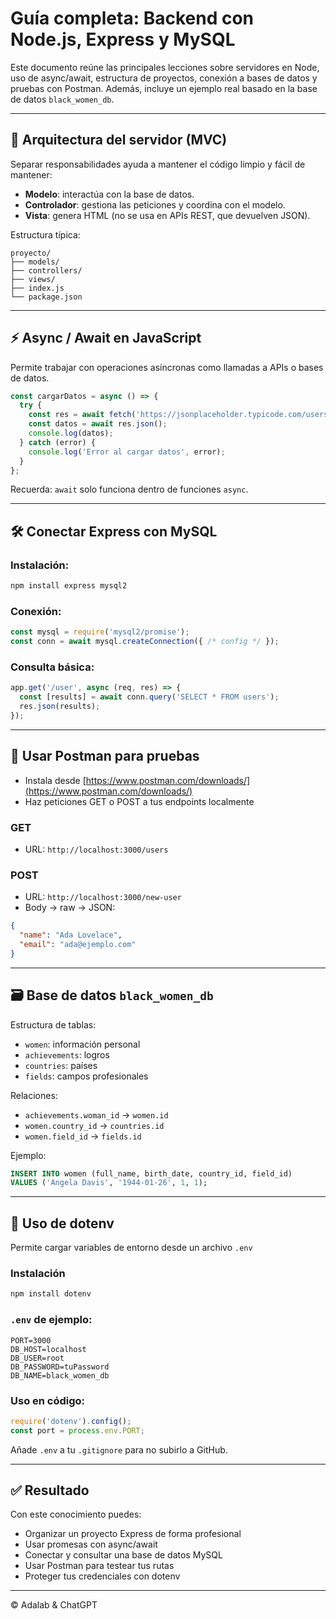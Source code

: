 # Guía completa: Backend con Node.js, Express y MySQL

Este documento reúne las principales lecciones sobre servidores en Node, uso de async/await, estructura de proyectos, conexión a bases de datos y pruebas con Postman. Además, incluye un ejemplo real basado en la base de datos `black_women_db`.

---

## 🧱 Arquitectura del servidor (MVC)

Separar responsabilidades ayuda a mantener el código limpio y fácil de mantener:

- **Modelo**: interactúa con la base de datos.
- **Controlador**: gestiona las peticiones y coordina con el modelo.
- **Vista**: genera HTML (no se usa en APIs REST, que devuelven JSON).

Estructura típica:
```
proyecto/
├── models/
├── controllers/
├── views/
├── index.js
└── package.json
```

---

## ⚡ Async / Await en JavaScript

Permite trabajar con operaciones asíncronas como llamadas a APIs o bases de datos.

```js
const cargarDatos = async () => {
  try {
    const res = await fetch('https://jsonplaceholder.typicode.com/users/1');
    const datos = await res.json();
    console.log(datos);
  } catch (error) {
    console.log('Error al cargar datos', error);
  }
};
```

Recuerda: `await` solo funciona dentro de funciones `async`.

---

## 🛠️ Conectar Express con MySQL

### Instalación:
```bash
npm install express mysql2
```

### Conexión:
```js
const mysql = require('mysql2/promise');
const conn = await mysql.createConnection({ /* config */ });
```

### Consulta básica:
```js
app.get('/user', async (req, res) => {
  const [results] = await conn.query('SELECT * FROM users');
  res.json(results);
});
```

---

## 🧪 Usar Postman para pruebas

- Instala desde [https://www.postman.com/downloads/](https://www.postman.com/downloads/)
- Haz peticiones GET o POST a tus endpoints localmente

### GET
- URL: `http://localhost:3000/users`

### POST
- URL: `http://localhost:3000/new-user`
- Body → raw → JSON:
```json
{
  "name": "Ada Lovelace",
  "email": "ada@ejemplo.com"
}
```

---

## 🗃️ Base de datos `black_women_db`

Estructura de tablas:
- `women`: información personal
- `achievements`: logros
- `countries`: países
- `fields`: campos profesionales

Relaciones:
- `achievements.woman_id` → `women.id`
- `women.country_id` → `countries.id`
- `women.field_id` → `fields.id`

Ejemplo:
```sql
INSERT INTO women (full_name, birth_date, country_id, field_id)
VALUES ('Angela Davis', '1944-01-26', 1, 1);
```

---

## 🌱 Uso de dotenv

Permite cargar variables de entorno desde un archivo `.env`

### Instalación
```bash
npm install dotenv
```

### `.env` de ejemplo:
```env
PORT=3000
DB_HOST=localhost
DB_USER=root
DB_PASSWORD=tuPassword
DB_NAME=black_women_db
```

### Uso en código:
```js
require('dotenv').config();
const port = process.env.PORT;
```

Añade `.env` a tu `.gitignore` para no subirlo a GitHub.

---

## ✅ Resultado

Con este conocimiento puedes:

- Organizar un proyecto Express de forma profesional
- Usar promesas con async/await
- Conectar y consultar una base de datos MySQL
- Usar Postman para testear tus rutas
- Proteger tus credenciales con dotenv

---

© Adalab & ChatGPT